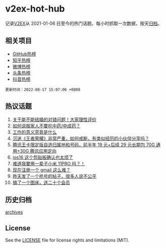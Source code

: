 # v2ex-hot-hub

 记录[V2EX](https://www.v2ex.com/)从 2021-01-06 日至今的热门话题。每小时抓取一次数据，按天[归档](archives)。
 
 ## 相关项目

- [GitHub热榜](https://github.com/lonnyzhang423/github-hot-hub)
- [知乎热榜](https://github.com/lonnyzhang423/zhihu-hot-hub)
- [微博热榜](https://github.com/lonnyzhang423/weibo-hot-hub)
- [头条热榜](https://github.com/lonnyzhang423/toutiao-hot-hub)
- [抖音热榜](https://github.com/lonnyzhang423/douyin-hot-hub)


 `更新时间：2022-08-17 15:07:06 +0800`

## 热议话题

1. [关于能不能结婚的对错问题！大家理性评价](https://www.v2ex.com/t/873232)
1. [如何说服家人不要吃中药/中成药？](https://www.v2ex.com/t/873407)
1. [工作的意义究竟是什么](https://www.v2ex.com/t/873279)
1. [沉迷《王者荣耀》非常严重，如何戒断，有类似经历的小伙伴分享吗？](https://www.v2ex.com/t/873335)
1. [腾讯王卡限定版自选归属地和号码，前半年 19 元+后续 29 元长期包 70G 通用+30G 腾讯应用定向](https://www.v2ex.com/t/873423)
1. [ios16 这个剪贴板确认也太烦了](https://www.v2ex.com/t/873231)
1. [难道我要用一辈子小米 11PRO 吗？！](https://www.v2ex.com/t/873345)
1. [现在注册一个 gmail 这么难？](https://www.v2ex.com/t/873253)
1. [昨天发了一个抢号的帖子，很多人说不公平](https://www.v2ex.com/t/873363)
1. [搞了一个图床，送二十个会员](https://www.v2ex.com/t/873228)

## 历史归档

[archives](archives)

## License

See the [LICENSE](LICENSE) file for license rights and limitations (MIT).
